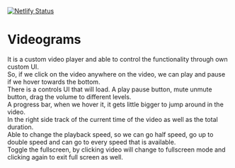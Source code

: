[![Netlify Status](https://api.netlify.com/api/v1/badges/afa049bd-a600-4f49-a1e7-4959cf94f358/deploy-status)](https://app.netlify.com/sites/videograms/deploys)
# Videograms
It is a custom video player and able to control the functionality through own custom UI.<br>
So, if we click on the video anywhere on the video, we can play and pause if we hover towards the bottom.<br>
There is a controls UI that will load. A play pause button, mute unmute button, drag the volume to different levels.<br>
A progress bar, when we hover it, it gets little bigger to jump around in the video.<br>
In the right side track of the current time of the video as well as the total duration.<br>
Able to change the playback speed, so we can go half speed, go up to double speed and can go to every speed that is available.<br>
Toggle the fullscreen, by clicking video will change to fullscreen mode and clicking again to exit full screen as well.<br>
